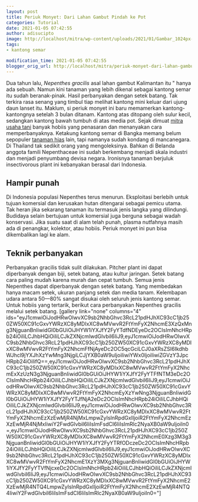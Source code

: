 ```yaml
---
layout: post
title: Periuk Monyet: Dari Lahan Gambut Pindah ke Pot
categories: Tutorial
date: 2021-01-05 07:42:55
author: adisucipto
image: http://localhost/mitra/wp-content/uploads/2021/01/Gambar_1024px-Nepenthes_densiflora_Mount_Kemiri_1024x683.jpg
tags:
- kantong semar

modification_time: 2021-01-05 07:42:55
blogger_orig_url: http://localhost/mitra/periuk-monyet-dari-lahan-gambut.html
---
```


Dua tahun lalu, <i lang="la">Nepenthes gracilis</i> asal lahan gambut Kalimantan itu " hanya ada sebuah. Namun kini tanaman yang lebih dikenal sebagai kantong semar itu sudah beranak-pinak. Hasil perbanyakan dengan setek batang. Tak terkira rasa senang yang timbul tiap melihat kantong mini keluar dari ujung daun lanset itu. Maklum, si periuk monyet ini baru memamerkan kantong-kantongnya setelah 3 bulan ditanam. Kantong atas ditopang oleh sulur kecil, sedangkan kantong bawah tumbuh di atas media pot.
Sejak dimuat <a href="http://127.0.0.1/mitra/">mitra usaha tani</a> banyak hobiis yang penasaran dan menanyakan cara memperbanyaknya. Ketakung kantong semar di Bangka memang belum sepopuler <a class="wpil_keyword_link " href="http://127.0.0.1/mitra/tanaman-hias"  title="tanaman hias" data-wpil-keyword-link="linked">tanaman hias</a> lain, tapi namanya sudah kondang di mancanegara. Di Thailand tak sedikit orang yang mengoleksinya. Bahkan di Belanda anggota famili Nepenthaceae ini sudah berkembang menjadi skala industri dan menjadi penyumbang devisa negara. Ironisnya tanaman berjuluk insectivorous plant ini kebanyakan berasal dari Indonesia.
<h2 id="Memancing">Hampir punah</h2>
Di Indonesia populasi Nepenthes terus menurun. Eksploitasi berlebih untuk tujuan komersial dan kerusakan hutan ditengarai sebagai pemicu utama. Tak heran jika sekarang tanaman itu termasuk jenis langka yang dilindungi. Budidaya selain bertujuan untuk komersial juga berguna sebagai wadah konservasi. Jika suatu saat di alam telah punah, plasma nutfahnya masih ada di penangkar, kolektor, atau hobiis. Periuk monyet ini pun bisa dikembalikan lagi ke alam.
<h2 id="Teknik">Teknik perbanyakan</h2>
Perbanyakan gracilis tidak sulit dilakukan. Pitcher plant ini dapat diperbanyak dengan biji, setek batang, atau kultur jaringan. Setek batang cara paling mudah karena murah dan cepat tumbuh. Semua jenis Nepenthes dapat diperbanyak dengan setek batang.
Yang membedakan hanya macam setek, ukuran panjang setek dan media tanam. Kelembapan udara antara 50—80% sangat disukai oleh seluruh jenis kantong semar. Untuk hobiis yang tertarik, berikut cara perbanyakan Nepenthes gracilis melalui setek batang.
[gallery link="none" columns="4" ids="eyJ1cmwiOiJodHRwOlwvXC9sb2NhbGhvc3RcL21pdHJhXC93cC1jb250ZW50XC91cGxvYWRzXC8yMDIxXC8wMVwvR2FtYmFyX2NhcmE3XzQxMng3NjguanBnIiwidGl0bGUiOiJHYW1iYXJfY2FyYTdfNDEyeDc2OCIsImNhcHRpb24iOiIiLCJhbHQiOiIiLCJkZXNjcmlwdGlvbiI6IiJ9,eyJ1cmwiOiJodHRwOlwvXC9sb2NhbGhvc3RcL21pdHJhXC93cC1jb250ZW50XC91cGxvYWRzXC8yMDIxXC8wMVwvR2FtYmFyX2NhcmFfNjAyeDc2OC5qcGciLCJ0aXRsZSI6IkdhbWJhcl9jYXJhXzYwMng3NjgiLCJjYXB0aW9uIjoiIiwiYWx0IjoiIiwiZGVzY3JpcHRpb24iOiIifQ==,eyJ1cmwiOiJodHRwOlwvXC9sb2NhbGhvc3RcL21pdHJhXC93cC1jb250ZW50XC91cGxvYWRzXC8yMDIxXC8wMVwvR2FtYmFyX2NhcmExXzUzN3g3NjguanBnIiwidGl0bGUiOiJHYW1iYXJfY2FyYTFfNTM3eDc2OCIsImNhcHRpb24iOiIiLCJhbHQiOiIiLCJkZXNjcmlwdGlvbiI6IiJ9,eyJ1cmwiOiJodHRwOlwvXC9sb2NhbGhvc3RcL21pdHJhXC93cC1jb250ZW50XC91cGxvYWRzXC8yMDIxXC8wMVwvR2FtYmFyX2NhcmEyXzYwNng3NjguanBnIiwidGl0bGUiOiJHYW1iYXJfY2FyYTJfNjA2eDc2OCIsImNhcHRpb24iOiIiLCJhbHQiOiIiLCJkZXNjcmlwdGlvbiI6IiJ9,eyJ1cmwiOiJodHRwOlwvXC9sb2NhbGhvc3RcL21pdHJhXC93cC1jb250ZW50XC91cGxvYWRzXC8yMDIxXC8wMVwvR2FtYmFyX2NhcmEzXzEwMjR4NjMxLmpwZyIsInRpdGxlIjoiR2FtYmFyX2NhcmEzXzEwMjR4NjMxIiwiY2FwdGlvbiI6IiIsImFsdCI6IiIsImRlc2NyaXB0aW9uIjoiIn0=,eyJ1cmwiOiJodHRwOlwvXC9sb2NhbGhvc3RcL21pdHJhXC93cC1jb250ZW50XC91cGxvYWRzXC8yMDIxXC8wMVwvR2FtYmFyX2NhcmE0Xzg3M3g3NjguanBnIiwidGl0bGUiOiJHYW1iYXJfY2FyYTRfODczeDc2OCIsImNhcHRpb24iOiIiLCJhbHQiOiIiLCJkZXNjcmlwdGlvbiI6IiJ9,eyJ1cmwiOiJodHRwOlwvXC9sb2NhbGhvc3RcL21pdHJhXC93cC1jb250ZW50XC91cGxvYWRzXC8yMDIxXC8wMVwvR2FtYmFyX2NhcmE1XzY3MXg3NjguanBnIiwidGl0bGUiOiJHYW1iYXJfY2FyYTVfNjcxeDc2OCIsImNhcHRpb24iOiIiLCJhbHQiOiIiLCJkZXNjcmlwdGlvbiI6IiJ9,eyJ1cmwiOiJodHRwOlwvXC9sb2NhbGhvc3RcL21pdHJhXC93cC1jb250ZW50XC91cGxvYWRzXC8yMDIxXC8wMVwvR2FtYmFyX2NhcmE2XzEwMjR4NTQ4LmpwZyIsInRpdGxlIjoiR2FtYmFyX2NhcmE2XzEwMjR4NTQ4IiwiY2FwdGlvbiI6IiIsImFsdCI6IiIsImRlc2NyaXB0aW9uIjoiIn0="]
